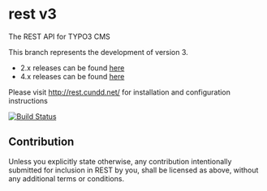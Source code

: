 rest v3
=======

The REST API for TYPO3 CMS

This branch represents the development of version 3.

- 2.x releases can be found [here](https://github.com/cundd/rest/tree/v2)
- 4.x releases can be found [here](https://github.com/cundd/rest/tree/v4)

Please visit http://rest.cundd.net/ for installation and configuration instructions

[![Build Status](https://travis-ci.org/cundd/rest.svg?branch=v3)](https://travis-ci.org/cundd/rest)

Contribution
------------
Unless you explicitly state otherwise, any contribution intentionally submitted for inclusion in REST by you, shall be licensed as above, without any additional terms or conditions.
